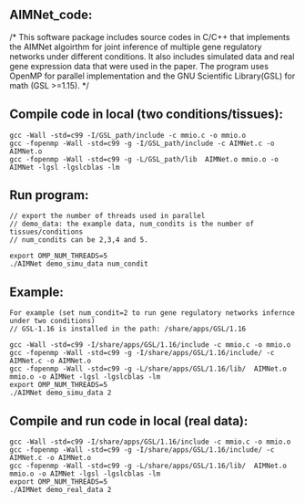 AIMNet_code:
----------
/*
This software package includes source codes in C/C++ that implements the AIMNet algoirthm for joint inference of multiple gene regulatory networks under different conditions. It also includes simulated data and real gene expression data that were used in the paper. 
The program uses OpenMP for parallel implementation and the GNU Scientific Library(GSL) for math (GSL >=1.15).
*/

Compile code in local (two conditions/tissues):
----------
	gcc -Wall -std=c99 -I/GSL_path/include -c mmio.c -o mmio.o
	gcc -fopenmp -Wall -std=c99 -g -I/GSL_path/include -c AIMNet.c -o AIMNet.o
	gcc -fopenmp -Wall -std=c99 -g -L/GSL_path/lib  AIMNet.o mmio.o -o AIMNet -lgsl -lgslcblas -lm

Run program:
----------
	// export the number of threads used in parallel
	// demo_data: the example data, num_condits is the number of tissues/conditions
	// num_condits can be 2,3,4 and 5.
 
	export OMP_NUM_THREADS=5
	./AIMNet demo_simu_data num_condit

Example: 
----------
	For example (set num_condit=2 to run gene regulatory networks infernce under two conditions)
	// GSL-1.16 is installed in the path: /share/apps/GSL/1.16

	gcc -Wall -std=c99 -I/share/apps/GSL/1.16/include -c mmio.c -o mmio.o 
	gcc -fopenmp -Wall -std=c99 -g -I/share/apps/GSL/1.16/include/ -c AIMNet.c -o AIMNet.o 
	gcc -fopenmp -Wall -std=c99 -g -L/share/apps/GSL/1.16/lib/  AIMNet.o mmio.o -o AIMNet -lgsl -lgslcblas -lm 
	export OMP_NUM_THREADS=5 
	./AIMNet demo_simu_data 2 


Compile and run code in local (real data):
----------
	gcc -Wall -std=c99 -I/share/apps/GSL/1.16/include -c mmio.c -o mmio.o
	gcc -fopenmp -Wall -std=c99 -g -I/share/apps/GSL/1.16/include/ -c AIMNet.c -o AIMNet.o
	gcc -fopenmp -Wall -std=c99 -g -L/share/apps/GSL/1.16/lib/  AIMNet.o mmio.o -o AIMNet -lgsl -lgslcblas -lm
	export OMP_NUM_THREADS=5
	./AIMNet demo_real_data 2








